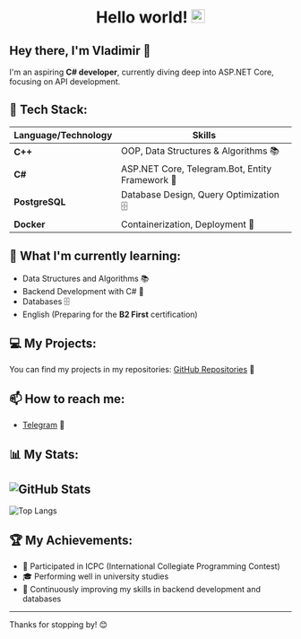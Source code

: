 # <h1 align="center"> Hello world!&nbsp;<img src="https://github.com/TheDudeThatCode/TheDudeThatCode/blob/master/Assets/Earth.gif" width="24px"></h1>
## Hey there, I'm Vladimir 👋  


I'm an aspiring **C# developer**, currently diving deep into ASP.NET Core, focusing on API development. 


## 🚀 Tech Stack:
| Language/Technology | Skills |
|---------------------|--------|
| **C++**            | OOP, Data Structures & Algorithms 📚 |
| **C#**             | ASP.NET Core, Telegram.Bot, Entity Framework 🔧 |
| **PostgreSQL**     | Database Design, Query Optimization 🗄️ |
| **Docker**         | Containerization, Deployment 🐳 |


## 🌱 What I'm currently learning:  
- Data Structures and Algorithms 📚  
- Backend Development with C# 🔧  
- Databases 🗄️  
- English (Preparing for the **B2 First** certification)  


## 💻 My Projects:  
You can find my projects in my repositories: [GitHub Repositories](https://github.com/leandoero?tab=repositories) 🚀  


## 📫 How to reach me:
- [Telegram](https://t.me/leandoero) 💬  


## 📊 My Stats:
![GitHub Stats](https://github-readme-stats.vercel.app/api?username=leandoero&show_icons=true&count_private=true&hide=prs&theme=merko)  
---
![Top Langs](https://github-readme-stats.vercel.app/api/top-langs/?username=leandoero&langs_count=8&theme=merko)  


## 🏆 My Achievements:  
- 🤖 Participated in ICPC (International Collegiate Programming Contest)  
- 🎓 Performing well in university studies  
- 📌 Continuously improving my skills in backend development and databases  


---
Thanks for stopping by! 😊  
